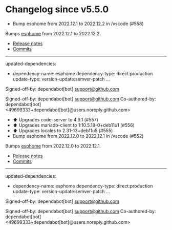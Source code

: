 # Changelog since v5.5.0
- Bump esphome from 2022.12.1 to 2022.12.2 in /vscode (#558)

Bumps [esphome](https://github.com/esphome/esphome) from 2022.12.1 to 2022.12.2.
- [Release notes](https://github.com/esphome/esphome/releases)
- [Commits](https://github.com/esphome/esphome/compare/2022.12.1...2022.12.2)

---
updated-dependencies:
- dependency-name: esphome
  dependency-type: direct:production
  update-type: version-update:semver-patch
...

Signed-off-by: dependabot[bot] <support@github.com>

Signed-off-by: dependabot[bot] <support@github.com>
Co-authored-by: dependabot[bot] <49699333+dependabot[bot]@users.noreply.github.com> 
- ⬆️ Upgrades code-server to 4.9.1 (#557) 
- ⬆️ Upgrades mariadb-client to 1:10.5.18-0+deb11u1 (#556) 
- ⬆️ Upgrades locales to 2.31-13+deb11u5 (#555) 
- Bump esphome from 2022.12.0 to 2022.12.1 in /vscode (#552)

Bumps [esphome](https://github.com/esphome/esphome) from 2022.12.0 to 2022.12.1.
- [Release notes](https://github.com/esphome/esphome/releases)
- [Commits](https://github.com/esphome/esphome/compare/2022.12.0...2022.12.1)

---
updated-dependencies:
- dependency-name: esphome
  dependency-type: direct:production
  update-type: version-update:semver-patch
...

Signed-off-by: dependabot[bot] <support@github.com>

Signed-off-by: dependabot[bot] <support@github.com>
Co-authored-by: dependabot[bot] <49699333+dependabot[bot]@users.noreply.github.com> 
